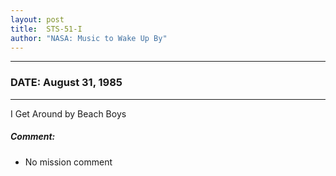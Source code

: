 ```yaml
---
layout: post
title:  STS-51-I
author: "NASA: Music to Wake Up By"
---
```


----
### DATE: August 31, 1985
----
I Get Around by Beach Boys

##### Comment:
* No mission comment
